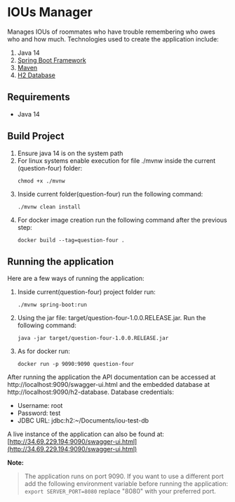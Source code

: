 # IOUs Manager
Manages IOUs of roommates who have trouble remembering who owes who and how much. Technologies used to create the application include:
1. Java 14
1. [Spring Boot Framework](https://spring.io/projects/spring-boot)
1. [Maven](https://maven.apache.org/)
1. [H2 Database](https://www.h2database.com/html/main.html)

## Requirements
- Java 14

## Build Project
1. Ensure java 14 is on the system path
1. For linux systems enable execution for file ./mvnw inside the current (question-four) folder:
    ```shell script
    chmod +x ./mvnw
    ```
1. Inside current folder(question-four) run the following command:
    ```shell script
    ./mvnw clean install
     ```
1. For docker image creation run the following command after the previous step:
    ```shell script
    docker build --tag=question-four .
    ```
## Running the application
Here are a few ways of running the application:
1. Inside current(question-four) project folder run:
    ```shell script
    ./mvnw spring-boot:run
    ```
1. Using the jar file: target/question-four-1.0.0.RELEASE.jar. Run the following command:
    ```shell script
    java -jar target/question-four-1.0.0.RELEASE.jar
    ```
1. As for docker run:
    ```shell script
    docker run -p 9090:9090 question-four 
    ```
After running the application the API documentation can be accessed at http://localhost:9090/swagger-ui.html and 
the embedded database at http://localhost:9090/h2-database. Database credentials:
- Username: root
- Password: test
- JDBC URL: jdbc:h2:~/Documents/iou-test-db

A live instance of the application can also be found at: [http://34.69.229.194:9090/swagger-ui.html](http://34.69.229.194:9090/swagger-ui.html)

**Note:** 
> The application runs on port 9090. If you want to use a different port add the following environment variable before running the application: 
    ```
    export SERVER_PORT=8080
    ```
replace "8080" with your preferred port. 

